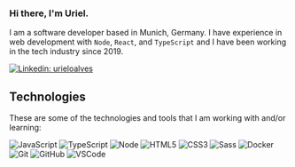 ### Hi there, I'm Uriel.

I am a software developer based in Munich, Germany. I have experience in web development with `Node`, `React`, and `TypeScript` and I have been working in the tech industry since 2019. 

[![Linkedin: urieloalves](https://img.shields.io/badge/-Linkedin-blue?style=flat-square&logo=Linkedin&logoColor=white&link=https://www.linkedin.com/in/urieloalves/)](https://www.linkedin.com/in/urieloalves/)

## Technologies

These are some of the technologies and tools that I am working with and/or learning:

![JavaScript](https://img.shields.io/badge/-JavaScript-black?style=flat-square&logo=javascript)
![TypeScript](https://img.shields.io/badge/-TypeScript-007ACC?style=flat-square&logo=typescript)
![Node](https://img.shields.io/badge/-Nodejs-339933?style=flat-square&logo=Node.js&logoColor=white)
![HTML5](https://img.shields.io/badge/-HTML5-E34F26?style=flat-square&logo=html5&logoColor=white)
![CSS3](https://img.shields.io/badge/-CSS3-1572B6?style=flat-square&logo=css3)
![Sass](https://img.shields.io/badge/-Sass-CC6699?style=flat-square&logo=sass&logoColor=white)
![Docker](https://img.shields.io/badge/-Docker-2496ED?style=flat-square&logo=docker&logoColor=white)
![Git](https://img.shields.io/badge/-Git-black?style=flat-square&logo=git)
![GitHub](https://img.shields.io/badge/-GitHub-181717?style=flat-square&logo=github)
![VSCode](https://img.shields.io/badge/-VSCode-007ACC?style=flat-square&logo=visual-studio-code&logoColor=white)
